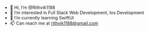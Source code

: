 - 👋 Hi, I’m @Rithvik1188
- 👀 I’m interested in Full Stack Web Development, Ios Development
- 🌱 I’m currently learning SwiftUI
- 📫 Can reach me at rithvik1188@gmail.com

<!---
Rithvik1188/Rithvik1188 is a ✨ special ✨ repository because its `README.md` (this file) appears on your GitHub profile.
You can click the Preview link to take a look at your changes.
--->
